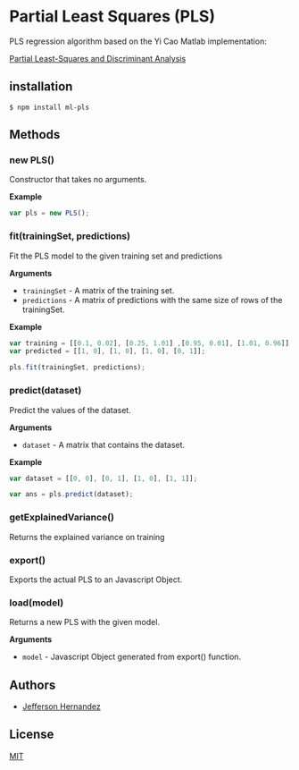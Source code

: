 # Partial Least Squares (PLS)

PLS regression algorithm based on the Yi Cao Matlab implementation:

[Partial Least-Squares and Discriminant Analysis](http://www.mathworks.com/matlabcentral/fileexchange/18760-partial-least-squares-and-discriminant-analysis)

## installation

`$ npm install ml-pls`

## Methods

### new PLS()

Constructor that takes no arguments.

__Example__

```js
var pls = new PLS();
```

### fit(trainingSet, predictions)

Fit the PLS model to the given training set and predictions

__Arguments__

* `trainingSet` - A matrix of the training set.
* `predictions` - A matrix of predictions with the same size of rows of the trainingSet.

__Example__

```js
var training = [[0.1, 0.02], [0.25, 1.01] ,[0.95, 0.01], [1.01, 0.96]];
var predicted = [[1, 0], [1, 0], [1, 0], [0, 1]];

pls.fit(trainingSet, predictions);
```

### predict(dataset)

Predict the values of the dataset.

__Arguments__

* `dataset` - A matrix that contains the dataset.

__Example__

```js
var dataset = [[0, 0], [0, 1], [1, 0], [1, 1]];

var ans = pls.predict(dataset);
```

### getExplainedVariance()

Returns the explained variance on training

### export()

Exports the actual PLS to an Javascript Object.

### load(model)

Returns a new PLS with the given model.

__Arguments__

* `model` - Javascript Object generated from export() function.

## Authors

- [Jefferson Hernandez](https://github.com/JeffersonH44)

## License

[MIT](./LICENSE)
